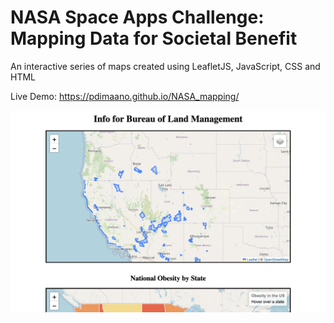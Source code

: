 # NASA Space Apps Challenge: Mapping Data for Societal Benefit

An interactive series of maps created using LeafletJS, JavaScript, CSS and HTML

Live Demo: https://pdimaano.github.io/NASA_mapping/

![Home Page](./homepage.png)